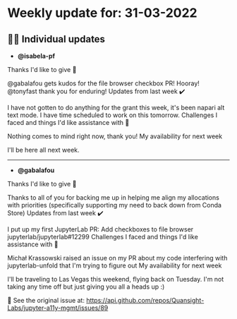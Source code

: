 # Weekly update for: 31-03-2022

## :singer: Individual updates

- **@isabela-pf**

Thanks I'd like to give 🙌

@gabalafou gets kudos for the file browser checkbox PR! Hooray!
@tonyfast thank you for enduring!
Updates from last week ✔️

I have not gotten to do anything for the grant this week, it's been napari alt text mode. I have time scheduled to work on this tomorrow.
Challenges I faced and things I'd like assistance with 🙏

Nothing comes to mind right now, thank you!
My availability for next week

I'll be here all next week.

---

- **@gabalafou**

Thanks I'd like to give 🙌

Thanks to all of you for backing me up in helping me align my allocations with priorities (specifically supporting my need to back down from Conda Store)
Updates from last week ✔️

I put up my first JupyterLab PR: Add checkboxes to file browser jupyterlab/jupyterlab#12299
Challenges I faced and things I'd like assistance with 🙏

Michał Krassowski raised an issue on my PR about my code interfering with jupyterlab-unfold that I'm trying to figure out
My availability for next week

I'll be traveling to Las Vegas this weekend, flying back on Tuesday. I'm not taking any time off but just giving you all a heads up :)

:link: See the original issue at: <https://api.github.com/repos/Quansight-Labs/jupyter-a11y-mgmt/issues/89>